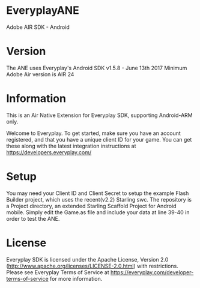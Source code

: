 # EveryplayANE
Adobe AIR SDK - Android

# Version
The ANE uses Everyplay's Android SDK v1.5.8 - June 13th 2017
Minimum Adobe Air version is AIR 24

# Information
This is an Air Native Extension for Everyplay SDK, supporting Android-ARM only.

Welcome to Everyplay. To get started, make sure you have an account registered, and that you have a unique client ID
for your game. You can get these along with the latest integration instructions at https://developers.everyplay.com/

# Setup
You may need your Client ID and Client Secret to setup the example Flash Builder project, which uses the recent(v2.2) Starling swc.
The repository is a Project directory, an extended Starling Scaffold Project for Android mobile.
Simply edit the Game.as file and include your data at line 39-40 in order to test the ANE.

# License
Everyplay SDK is licensed under the Apache License, Version 2.0 (http://www.apache.org/licenses/LICENSE-2.0.html) with restrictions.
Please see Everyplay Terms of Service at https://everyplay.com/developer-terms-of-service for more information.
